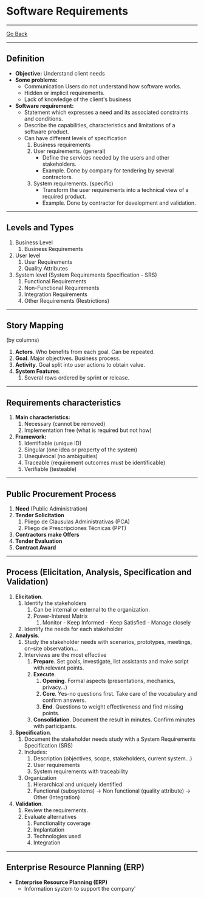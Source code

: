 # Software Requirements
---
[Go Back](../README.md)

---
## Definition
- **Objective:** Understand client needs
- **Some problems:**
	- Communication Users do not understand how software works.
	- Hidden or implicit requirements.
	- Lack of knowledge of the client's business
- **Software requirement:**
	- Statement which expresses a need and its associated constraints and conditions.
	- Describe the capabilities, characteristics and limitations of a software product.
	- Can have different levels of specification
		1. Business requirements
		2. User requirements. (general)
			- Define the services needed by the users and other stakeholders.
			- Example. Done by company for tendering by several contractors.
		3. System requirements. (specific)
			- Transform the user requirements into a technical view of a required product.
			- Example. Done by contractor for development and validation.

---
## Levels and Types
1. Business Level
	1. Business Requirements
2. User level
	1. User Requirements
	2. Quality Attributes
3. System level (System Requirements Specification - SRS)
	1. Functional Requirements
	2. Non-Functional Requirements
	3. Integration Requirements
	4. Other Requirements (Restrictions)
---
## Story Mapping
(by columns)
1. **Actors**. Who benefits from each goal. Can be repeated.
2. **Goal**. Major objectives. Business process.
3. **Activity**. Goal split into user actions to obtain value.
4. **System Features**.
	1. Several rows ordered by sprint or release.
---
## Requirements characteristics 
1. **Main characteristics:**
	1. Necessary (cannot be removed)
	2. Implementation free (what is required but not how)
2. **Framework:**
	1. Identifiable (unique ID)
	2. Singular (one idea or property of the system)
	3. Unequivocal (no ambiguities)
	4. Traceable (requirement outcomes must be identificable)
	5. Verifiable (testeable)

---
## Public Procurement Process
1. **Need** (Public Administration)
2. **Tender Solicitation**
	1. Pliego de Clausulas Administrativas (PCA)
	2. Pliego de Prescripciones Técnicas (PPT)
3. **Contractors make Offers**
4. **Tender Evaluation**
5. **Contract Award**
---
## Process (Elicitation, Analysis, Specification and Validation)
1. **Elicitation**.
	1. Identify the stakeholders
		1. Can be internal or external to the organization.
		2. Power-Interest Matrix
			1. Monitor - Keep Informed - Keep Satisfied - Manage closely
	2. Identify the needs for each stakeholder
2. **Analysis**. 
	1. Study the stakeholder needs with scenarios, prototypes, meetings, on-site observation...
	2. Interviews are the most effective
		1. **Prepare**. Set goals, investigate, list assistants and make script with relevant points.
		2. **Execute**. 
			1. **Opening**. Formal aspects (presentations, mechanics, privacy...)
			2. **Core**. Yes-no questions first. Take care of the vocabulary and confirm answers.
			3. **End**. Questions to weight effectiveness and find missing points.
		3. **Consolidation**. Document the result in minutes. Confirm minutes with participants. 
3. **Specification**. 
	1. Document the stakeholder needs study with a System Requirements Specification (SRS)
	2. Includes:
		1. Description (objectives, scope, stakeholders, current system...)
		2. User requirements
		3. System requirements with traceability
	3. Organization
		1. Hierarchical and uniquely identified
		2. Functional (subsystems) -> Non functional (quality attribute) -> Other (Integration)
4. **Validation**.
	1. Review the requirements.
	2. Evaluate alternatives
		1. Functionality coverage
		2. Implantation
		3. Technologies used
		4. Integration
---
## Enterprise Resource Planning (ERP)
- **Enterprise Resource Planning (ERP)**
	- Information system to support the company'